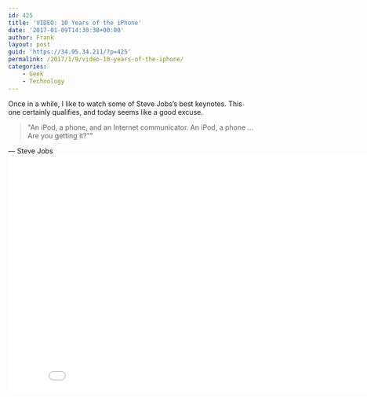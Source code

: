 ```yaml
---
id: 425
title: 'VIDEO: 10 Years of the iPhone'
date: '2017-01-09T14:30:38+00:00'
author: Frank
layout: post
guid: 'https://34.95.34.211/?p=425'
permalink: /2017/1/9/video-10-years-of-the-iphone/
categories:
    - Geek
    - Technology
---
```


Once in a while, I like to watch some of Steve Jobs’s best keynotes. This one certainly qualifies, and today seems like a good excuse.

>  "An iPod, a phone, and an Internet communicator. An iPod, a phone … Are you getting it?""

<figcaption class="source">— Steve Jobs</figcaption></figure> <iframe allowfullscreen="" frameborder="0" height="480" scrolling="no" src="//www.youtube.com/embed/9hUIxyE2Ns8?wmode=opaque&enablejsapi=1" width="854">  
</iframe>